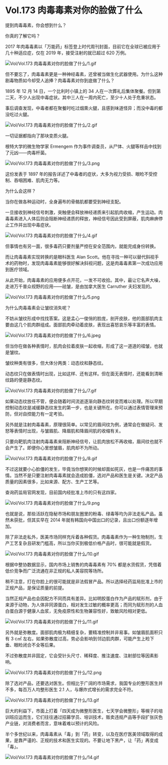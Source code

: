 # Vol.173 肉毒毒素对你的脸做了什么

提到肉毒毒素，你会想到什么？

你真的了解它吗？

2017 年肉毒毒素以「万能药」标签登上时代周刊封面，目前它在全球已被应用于几十种适应症，仅在 2019 年，接受注射的就已超过 620 万例。

![Vol/Vol.173 肉毒毒素对你的脸做了什么/1.gif](https://cdn.jsdelivr.net/gh/ipaperclip-icu/static/image/文字稿/Vol/Vol.173%20肉毒毒素对你的脸做了什么/1.gif)

但不要忘了，肉毒毒素更是一种神经毒素，还曾被当做生化武器使用。为什么这种剧毒物质如今却受人追捧？肉毒毒素对你到底做了什么？

1895 年 12 月 14 日，一个比利时小镇上的 34 人在一次葬礼后集体聚餐。但到第二天，不少人出现中毒症状。其中三人在一周内死亡，至少十人处于危重状态。

事后调查发现，中毒者都在聚餐时吃过烟熏火腿，且感到味道怪异；而没中毒的都没吃过火腿。

![Vol/Vol.173 肉毒毒素对你的脸做了什么/2.gif](https://cdn.jsdelivr.net/gh/ipaperclip-icu/static/image/文字稿/Vol/Vol.173%20肉毒毒素对你的脸做了什么/2.gif)

一切证据都指向了那块变质火腿。

根特大学的微生物学家 Ermengem 作为事件调查员，从尸体、火腿等样品中找到了元凶——肉毒杆菌。

![Vol/Vol.173 肉毒毒素对你的脸做了什么/3.png](https://cdn.jsdelivr.net/gh/ipaperclip-icu/static/image/文字稿/Vol/Vol.173%20肉毒毒素对你的脸做了什么/3.png)

这份发表于 1897 年的报告详述了中毒者的症状，大多为视力受损、眼睑不受控制、吞咽困难、肌肉无力等。

为什么会这样？

当你在做各种运动时，全身遍布的骨骼肌都要受到神经支配。

一旦接收到神经信号刺激，突触便会释放神经递质来引起肌肉收缩，产生运动。肉毒毒素进入人体后则会阻断神经递质的释放，神经信号因此受到屏蔽，肌肉麻痹停止工作并出现中毒症状。

![Vol/Vol.173 肉毒毒素对你的脸做了什么/4.gif](https://cdn.jsdelivr.net/gh/ipaperclip-icu/static/image/文字稿/Vol/Vol.173%20肉毒毒素对你的脸做了什么/4.gif)

但事情也有另一面，很多毒药只要剂量严控在安全范围内，就能完成身份转换。

而让肉毒毒素实现转换的是眼科医生 Alan Scott。他在寻找一种可以替代斜视手术的药物时，发现肉毒毒素能够很好解决斜视问题，这是肉毒毒素第一次成功应用到医疗领域。

从此开始，肉毒毒素的应用便多点开花，一发不可收拾。其中，最让它名声大噪，走进万千普众视野的应用——祛皱，是由加拿大医生 Carruther 夫妇发现的。

![Vol/Vol.173 肉毒毒素对你的脸做了什么/5.png](https://cdn.jsdelivr.net/gh/ipaperclip-icu/static/image/文字稿/Vol/Vol.173%20肉毒毒素对你的脸做了什么/5.png)

为什么肉毒毒素会让皱纹消失呢？

不妨从皱纹形成中找找答案。这是孟心一俊俏的脸庞，剖开皮肤，他的面部肌肉主要由这几个肌肉群组成。面部肌肉牵动着皮肤，表现出喜怒哀乐等丰富的表情。

![Vol/Vol.173 肉毒毒素对你的脸做了什么/6.jpeg](https://cdn.jsdelivr.net/gh/ipaperclip-icu/static/image/文字稿/Vol/Vol.173%20肉毒毒素对你的脸做了什么/6.jpeg)

但当你在做各种表情时，肌肉会拉着皮肤一起收缩，形成了这一道道的褶皱，也就是皱纹。

皱纹种类有很多，但大体分两类：动态纹和静态纹。

动态纹只在做表情时出现，比如这样、还有这样。但在面无表情时，还能看到清晰纹路的便是静态纹。

![Vol/Vol.173 肉毒毒素对你的脸做了什么/7.gif](https://cdn.jsdelivr.net/gh/ipaperclip-icu/static/image/文字稿/Vol/Vol.173%20肉毒毒素对你的脸做了什么/7.gif)

如果动态纹放任不管，便会随着时间流逝逐渐向静态纹转变而难以处理。所以早期控制动态纹是减缓静态纹发生的第一步，也是关键所在。你可以通过表情管理来预防，但对自控能力有一定考验。

另外就是注射肉毒毒素，原理很简单。以常见的眉间纹为例，通常会在做疑问、发怒等表情时出现，与皱眉肌、降眉肌和降眉间肌的收缩有关。

只要向靶肌肉注射肉毒毒素来阻断神经信号，让肌肉放松不再收缩，眉间纹也就不会产生了。即便你心里想皱眉，肌肉却不为所动。

![Vol/Vol.173 肉毒毒素对你的脸做了什么/8.gif](https://cdn.jsdelivr.net/gh/ipaperclip-icu/static/image/文字稿/Vol/Vol.173%20肉毒毒素对你的脸做了什么/8.gif)

不过这就要小心脸僵的发生，毕竟当你想笑的时候却面如死灰，也是一件痛苦的事情。当然不是只要注射肉毒毒素就会造成脸僵，选对产品和医生是关键。决定产品质量的因素很多，比如来源、配方、生产工艺等。

查询药监局官网发现，目前国内经批准上市的只有这四家。

![Vol/Vol.173 肉毒毒素对你的脸做了什么/9.png](https://cdn.jsdelivr.net/gh/ipaperclip-icu/static/image/文字稿/Vol/Vol.173%20肉毒毒素对你的脸做了什么/9.png)

也就是说，那些活跃在隐秘市场和朋友圈里的粉毒、绿毒等均为非法走私产品。虽然未获批，但其实早在 2014 年就有韩国向中国出口的记录，且出口份额逐年增加。

除了非法走私外，医美市场同样充斥着各种假货。肉毒毒素作为一种生物制剂，生产工艺复杂且研发门槛高，所以当你买到极低价格产品时，很可能就是假货。

![Vol/Vol.173 肉毒毒素对你的脸做了什么/10.gif](https://cdn.jsdelivr.net/gh/ipaperclip-icu/static/image/文字稿/Vol/Vol.173%20肉毒毒素对你的脸做了什么/10.gif)

根据中整协数据显示，国内市场上销售的肉毒毒素有 70% 都是水货假货，凭借着低价竞争而广泛流通在非正规的私人美容院等场所。

稍不注意，打在你脸上的很可能就是非法假冒产品。所以选择经药监局批准上市的正规产品，是保证质量的前提。

当然正规产品也会因配方不同而具有差异。比如明胶蛋白作为产品的赋形剂，由于来源于动物，为人体非同源蛋白，相对发生过敏的概率更高；而同为赋形剂的人血白蛋白源于健康人血浆，无免疫原性和生物兼容性好，致敏风险相对更低。

![Vol/Vol.173 肉毒毒素对你的脸做了什么/11.gif](https://cdn.jsdelivr.net/gh/ipaperclip-icu/static/image/文字稿/Vol/Vol.173%20肉毒毒素对你的脸做了什么/11.gif)

另外就是弥散度。面部肌肉极为精细复杂，要精准控制并非易事。如皱眉肌面积只有 3 c㎡ 左右，如果弥散度过高，势必会影响到邻边肌肉群，可能产生上睑下垂、眼睑闭合不全等后果。

不过弥散度并非固定，它会受针头尺寸、稀释度、推注速度、注射部位等因素影响。

![Vol/Vol.173 肉毒毒素对你的脸做了什么/12.png](https://cdn.jsdelivr.net/gh/ipaperclip-icu/static/image/文字稿/Vol/Vol.173%20肉毒毒素对你的脸做了什么/12.png)

除了选对产品，还要选对医生。但相比于广阔的市场需求，我国专业的整形医生并不多，每百万人均整形医生 2.1 人，与爆炸式增长的需求完全不符。

![Vol/Vol.173 肉毒毒素对你的脸做了什么/13.gif](https://cdn.jsdelivr.net/gh/ipaperclip-icu/static/image/文字稿/Vol/Vol.173%20肉毒毒素对你的脸做了什么/13.gif)

巨大的利益下，市面上打着「四天成为微整形医生，七天学会微整形」等幌子的培训班应运而生，它们往往通过招募学员、培训技术，贩卖违规产品等手段扩张灰色产业链，对消费者而言，意味着难以预计的风险。

半个多世纪以来，肉毒毒素从「毒」到「药」转变，以及在医疗医美领域取得的成果，是靠严谨的、正规的技术和医生实现的。不要让地下黑产，让「药」再变成「毒」。

![Vol/Vol.173 肉毒毒素对你的脸做了什么/14.gif](https://cdn.jsdelivr.net/gh/ipaperclip-icu/static/image/文字稿/Vol/Vol.173%20肉毒毒素对你的脸做了什么/14.gif)
